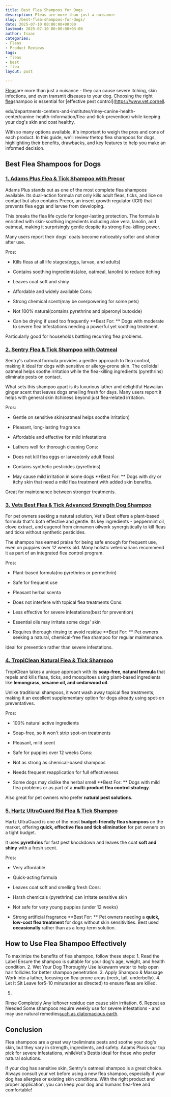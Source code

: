 ```yaml
---
title: Best Flea Shampoos for Dogs
description: Fleas are more than just a nuisance
slug: /best-flea-shampoos-for-dogs/
date: 2025-07-10 00:00:00+00:00
lastmod: 2025-07-10 00:00:00+03:00
author: Isaac
categories:
- Fleas
- Product Reviews
tags:
- fleas
- best
- flea
layout: post

---
```

[Fleas](https://pestpolicy.com/best-flea-carpet-powder/)are more than just a nuisance - they can cause severe itching, skin infections, and even transmit diseases to your dog. Choosing the right [flea](https://pestpolicy.com/best-flea-collar-for-dogs/)shampoo is essential for [effective pest control](https://www.vet.cornell.

edu/departments-centers-and-institutes/riney-canine-health-center/canine-health-information/flea-and-tick-prevention) while keeping your dog's skin and coat healthy.

With so many options available, it's important to weigh the pros and cons of each product. In this guide, we'll review thetop flea shampoos for dogs, highlighting their benefits, drawbacks, and key features to help you make an informed decision.

##  Best Flea Shampoos for Dogs

###  [1. Adams Plus Flea & Tick Shampoo with Precor](https://www.amazon.com/dp/B004KDRGD2?tag=p-policy-20)

Adams Plus stands out as one of the most complete flea shampoos available. Its dual-action formula not only kills adult fleas, ticks, and lice on contact but also contains Precor, an insect growth regulator (IGR) that prevents flea eggs and larvae from developing.

This breaks the flea life cycle for longer-lasting protection. The formula is enriched with skin-soothing ingredients including aloe vera, lanolin, and oatmeal, making it surprisingly gentle despite its strong flea-killing power.

Many users report their dogs' coats become noticeably softer and shinier after use.

Pros:

- Kills fleas at all life stages(eggs, larvae, and adults)

- Contains soothing ingredients(aloe, oatmeal, lanolin) to reduce itching

- Leaves coat soft and shiny

- Affordable and widely available Cons:

- Strong chemical scent(may be overpowering for some pets)

- Not 100% natural(contains pyrethrins and piperonyl butoxide)

- Can be drying if used too frequently **Best For: ** Dogs with moderate to severe flea infestations needing a powerful yet soothing treatment.

Particularly good for households battling recurring flea problems.

###  [2. Sentry Flea & Tick Shampoo with Oatmeal](https://www.amazon.com/dp/B001VIY6GO?tag=p-policy-20)

Sentry's oatmeal formula provides a gentler approach to flea control, making it ideal for dogs with sensitive or allergy-prone skin. The colloidal oatmeal helps soothe irritation while the flea-killing ingredients (pyrethrins) eliminate pests on contact.

What sets this shampoo apart is its luxurious lather and delightful Hawaiian ginger scent that leaves dogs smelling fresh for days. Many users report it helps with general skin itchiness beyond just flea-related irritation.

Pros:

- Gentle on sensitive skin(oatmeal helps soothe irritation)

- Pleasant, long-lasting fragrance

- Affordable and effective for mild infestations

- Lathers well for thorough cleaning Cons:

- Does not kill flea eggs or larvae(only adult fleas)

- Contains synthetic pesticides (pyrethrins)

- May cause mild irritation in some dogs **Best For: ** Dogs with dry or itchy skin that need a mild flea treatment with added skin benefits.

Great for maintenance between stronger treatments.

###  [3. Vets Best Flea & Tick Advanced Strength Dog Shampoo](https://www.amazon.com/dp/B07F44G1LS?tag=p-policy-20)

For pet owners seeking a natural solution, Vet's Best offers a plant-based formula that's both effective and gentle. Its key ingredients - peppermint oil, clove extract, and eugenol from cinnamon oilwork synergistically to kill fleas and ticks without synthetic pesticides.

The shampoo has earned praise for being safe enough for frequent use, even on puppies over 12 weeks old. Many holistic veterinarians recommend it as part of an integrated flea control program.

Pros:

- Plant-based formula(no pyrethrins or permethrin)

- Safe for frequent use

- Pleasant herbal scenta

- Does not interfere with topical flea treatments Cons:

- Less effective for severe infestations(best for prevention)

- Essential oils may irritate some dogs' skin

- Requires thorough rinsing to avoid residue **Best For: ** Pet owners seeking a natural, chemical-free flea shampoo for regular maintenance.

Ideal for prevention rather than severe infestations.

###  [4. TropiClean Natural Flea & Tick Shampoo](https://www.amazon.com/dp/B01EUMTKLS?tag=p-policy-20)

TropiClean takes a unique approach with its **soap-free, natural formula** that repels and kills fleas, ticks, and mosquitoes using plant-based ingredients like **lemongrass, sesame oil, and cedarwood oil**.

Unlike traditional shampoos, it wont wash away topical flea treatments, making it an excellent supplementary option for dogs already using spot-on preventatives.

Pros:

- 100% natural active ingredients

- Soap-free, so it won't strip spot-on treatments

- Pleasant, mild scent

- Safe for puppies over 12 weeks Cons:

- Not as strong as chemical-based shampoos

- Needs frequent reapplication for full effectiveness

- Some dogs may dislike the herbal smell **Best For: ** Dogs with mild flea problems or as part of a **multi-product flea control strategy**.

Also great for pet owners who prefer **natural pest solutions**.

###  [5. Hartz UltraGuard Rid Flea & Tick Shampoo](https://www.amazon.com/dp/B000OXCUCO?tag=p-policy-20)

Hartz UltraGuard is one of the most **budget-friendly flea shampoos** on the market, offering **quick, effective flea and tick elimination** for pet owners on a tight budget.

It uses **pyrethrins** for fast pest knockdown and leaves the coat **soft and shiny** with a fresh scent.

Pros:

- Very affordable

- Quick-acting formula

- Leaves coat soft and smelling fresh Cons:

- Harsh chemicals (pyrethrins) can irritate sensitive skin

- Not safe for very young puppies (under 12 weeks)

- Strong artificial fragrance **Best For: ** Pet owners needing a **quick, low-cost flea treatment** for dogs without skin sensitivities. Best used **occasionally** rather than as a long-term solution.

##  How to Use Flea Shampoo Effectively

To maximize the benefits of flea shampoo, follow these steps: 1. Read the Label Ensure the shampoo is suitable for your dog's age, weight, and health condition. 2. Wet Your Dog Thoroughly Use lukewarm water to help open hair follicles for better shampoo penetration. 3. Apply Shampoo & Massage Work into a lather, focusing on flea-prone areas (neck, tail, underbelly). 4. Let It Sit Leave for5-10 minutes(or as directed) to ensure fleas are killed.

5.

Rinse Completely Any leftover residue can cause skin irritation. 6. Repeat as Needed Some shampoos require weekly use for severe infestations - and may use natural remedies[such as diatomacious earth](https://pestpolicy.com/diatomaceous-earth-for-fleas-on-dogs/).

##  Conclusion

Flea shampoos are a great way toeliminate pests and soothe your dog's skin, but they vary in strength, ingredients, and safety. Adams Plusis our top pick for severe infestations, whileVet's Bestis ideal for those who prefer natural solutions.

If your dog has sensitive skin, Sentry's oatmeal shampoo is a great choice. Always consult your vet before using a new flea shampoo, especially if your dog has allergies or existing skin conditions. With the right product and proper application, you can keep your dog and humans flea-free and comfortable!